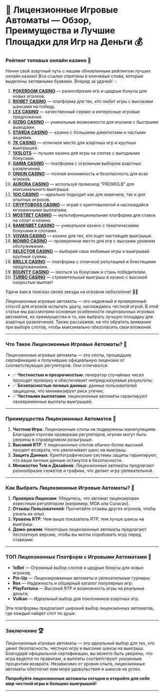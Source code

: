 # 🎰 Лицензионные Игровые Автоматы — Обзор, Преимущества и Лучшие Площадки для Игр на Деньги 💰

### Рейтинг топовых онлайн казино 🎰

Начни свой азартный путь с нашим обновленным рейтингом лучших онлайн казино! Все ссылки спрятаны в ключевые слова, которые выделены заглавными буквами. Вперед за удачей! 💥

1. **[POKERDOM CASINO](https://brandplay.link/Bxg7SC7H)** — разнообразие игр и щедрые бонусы для новых игроков.
2. **[RIOBET CASINO](https://brandplay.link/dtx89f2L)** — платформа для тех, кто любит игры с высокими шансами на победу.
3. **[LEX CASINO](https://brandplay.link/2HFTmBc8)** — качественный сервис и интересные игровые предложения.
4. **[GIZBO CASINO](https://gizbo-tea02.com/c8e962e89)** — уникальные возможности для игроков с быстрыми выводами.
5. **[STARDA CASINO](https://brandplay.link/cpFQbWKn)** — казино с большими джекпотами и частыми акциями.
6. **[7K CASINO](https://brandplay.link/dd46bNgD)** — отличное место для азартных игр и крупных выигрышей.
7. **[1XSLOTS](https://brandplay.link/R4xfxqdm)** — лучшее казино для игры на слотах с выгодными бонусами.
8. **[GAMA CASINO](https://brandplay.link/zrZpLFTP)** — платформа с огромным выбором азартных развлечений.
9. **[ONION CASINO](https://obclk001-2d.top/click?offer_id=986&partner_id=10542&landing_id=1798&utm_medium=affiliate&sub_1=oncasino3)** — полная анонимность и безопасность для всех игроков.
10. **[AURORA CASINO](https://10trafic-stat2.com/click/668546566bcc6313411604c7/6766/15114/subaccount?promocode=PROMOLB)** — используй промокод "PROMOLB" для максимального выигрыша.
11. **[1GO CASINO](https://1go-ircp01.com/ce015f410)** — идеально подходит как для новичков, так и для опытных игроков.
12. **[CRYPTOBOSS CASINO](https://cryptobossc.online/d847bcfa9)** — играй с криптовалютой и наслаждайся мгновенными выплатами.
13. **[MOSTBET CASINO](https://ktbtis024ifqfn0mst.com/beQs)** — мультифункциональная платформа для ставок на спорт и казино.
14. **[RAMENBET CASINO](https://get.saltyram.com/ru/registration?apkpop=0&partner=p24970p3296034p5526)** — уникальное казино с тематическими бонусами и слотами.
15. **[VOVAN CASINO](https://vovan.site/d2375cf9b)** — казино для тех, кто ищет настоящие выигрыши.
16. **[MONRO CASINO](https://mnr-ircp01.com/c3ce72a2c)** — проверенное место для игр с высоким уровнем обслуживания.
17. **[SELECTOR CASINO](https://gosel.pl/SELVK)** — выбирай свои любимые игры и выигрывай крупные суммы.
18. **[BRILLX CASINO](https://brillx.pub/BRIVK)** — платформа с отличной репутацией и блестящими предложениями.
19. **[BOUNTY CASINO](https://bounty-casino.de/BOVK)** — охоться за бонусами и стань победителем.
20. **[TURBO CASINO](https://turbo-casino.pro/TURVK)** — стремительный выигрыш в казино с высокой скоростью выплат!

Удачи вам в поисках своей звезды на игровом небосклоне! 🌟🎲

Лицензионные игровые автоматы — это надежный и проверенный способ для игроков испытать удачу, наслаждаясь честной игрой. В этой статье мы рассмотрим основные особенности лицензионных игровых автоматов, их преимущества и то, как выбрать лучшую площадку для азартных развлечений. Также расскажем, на что обратить внимание при выборе слотов, чтобы максимально обезопасить свои вложения.

---

### Что Такое Лицензионные Игровые Автоматы? 🎲

Лицензионные игровые автоматы — это слоты, прошедшие сертификацию и получившие официальную лицензию от соответствующих регуляторов. Они отличаются:

- ✅ **Честностью и прозрачностью**: генератор случайных чисел проходит проверку и обеспечивает непредсказуемые результаты;
- ✅ **Безопасностью личных данных**: данные пользователей защищены, что минимизирует риск утечек;
- ✅ **Честными выплатами**: лицензионные автоматы гарантируют своевременные выплаты выигрышей.

---

### Преимущества Лицензионных Автоматов 💎

1. **Честная Игра**: Лицензионные слоты не подвержены манипуляциям. Благодаря строгим проверкам регуляторов, игроки могут быть уверены в справедливом розыгрыше.
2. **Высокий RTP**: У лицензионных слотов обычно более высокий процент возврата, что увеличивает шанс на выигрыш.
3. **Защита Данных**: Криптографические системы защиты гарантируют, что ваши личные данные останутся в безопасности.
4. **Множество Тем и Дизайнов**: Лицензионные автоматы предлагают разнообразие сюжетов и графики, что делает игру увлекательной.

---

### Как Выбрать Лицензионные Игровые Автоматы? 🎯

1. **Проверка Лицензии**: Убедитесь, что автомат лицензирован известным регулятором (например, MGA или Curacao).
2. **Отзывы Пользователей**: Прочитайте отзывы других игроков, чтобы узнать их опыт.
3. **Уровень RTP**: Чем выше показатель RTP, тем лучше шансы на выигрыш.
4. **Демо-режим**: Некоторые лицензионные автоматы предлагают бесплатную версию, чтобы вы могли опробовать игру перед ставками.

---

### ТОП Лицензионных Платформ с Игровыми Автоматами 🌟

- **1xBet** — Огромный выбор слотов и щедрые бонусы для новых игроков;
- **Pin-Up** — Лицензированные автоматы и увлекательные турниры;
- **Rox** — Надежность и обширный каталог популярных игр;
- **PlayFortuna** — Высокий RTP и возможность игры на реальные деньги;
- **Vulkan** — Идеальный выбор для поклонников азартных игр.

Эти платформы предлагают широкий выбор лицензионных автоматов, где каждый найдет слот по душе.

---

### Заключение 🏆

Лицензионные игровые автоматы — это идеальный выбор для тех, кто ценит безопасность, честную игру и высокие шансы на выигрыш. Благодаря официальной сертификации, вы можете быть уверены, что игра ведется по правилам, а выплаты соответствуют указанным процентам возврата. Независимо от уровня опыта, лицензионные автоматы обеспечат вам море удовольствия и шансов на успех. 

**Попробуйте лицензионные автоматы сегодня и откройте для себя мир честной игры и больших выигрышей!**

---

